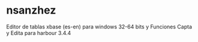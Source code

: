 # nsanzhez
Editor de tablas xbase (es-en) para windows 32-64 bits y Funciones Capta y Edita para harbour 3.4.4
